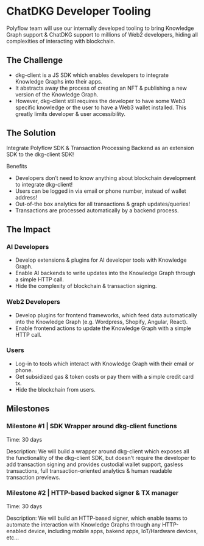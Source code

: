 # ChatDKG Developer Tooling

Polyflow team will use our internally developed tooling to bring Knowledge Graph support & ChatDKG support to millions of Web2 developers, hiding all complexities of interacting with blockchain.

## The Challenge

* dkg-client is a JS SDK which enables developers to integrate Knowledge Graphs into their apps. 
* It abstracts away the process of creating an NFT & publishing a new version of the Knowledge Graph.
* However, dkg-client still requires the developer to have some Web3 specific knowledge or the user to have a Web3 wallet installed. This greatly limits developer & user accessibility.

## The Solution

Integrate Polyflow SDK & Transaction Processing Backend as an extension SDK to the dkg-client SDK!

Benefits
* Developers don’t need to know anything about blockchain development to integrate dkg-client!
* Users can be logged in via email or phone number, instead of wallet address!
* Out-of-the box analytics for all transactions & graph updates/queries!
* Transactions are processed automatically by a backend process.

## The Impact

### AI Developers

* Develop extensions & plugins for AI developer tools with Knowledge Graph.
* Enable AI backends to write updates into the Knowledge Graph through a simple HTTP call.
* Hide the complexity of blockchain & transaction signing.

### Web2 Developers

* Develop plugins for frontend frameworks, which feed data automatically into the Knowledge Graph (e.g. Wordpress, Shopify, Angular, React).
* Enable frontend actions to update the Knowledge Graph with a simple HTTP call.

### Users

* Log-in to tools which interact with Knowledge Graph with their email or phone. 
* Get subsidized gas & token costs or pay them with a simple credit card tx.
* Hide the blockchain from users.

## Milestones

### Milestone #1 | SDK Wrapper around dkg-client functions

Time: 30 days

Description: We will build a wrapper around dkg-client which exposes all the functionality of the dkg-client SDK, but doesn't require the developer to add transaction signing and provides custodial wallet support, gasless transactions, full transaction-oriented analytics & human readable transaction previews.

### Milestone #2 | HTTP-based backed signer & TX manager

Time: 30 days

Description: We will build an HTTP-based signer, which enable teams to automate the interaction with Knowledge Graphs through any HTTP-enabled device, including mobile apps, bakend apps, IoT/Hardware devices, etc... 

